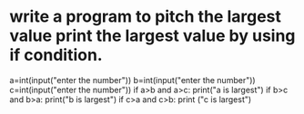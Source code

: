 # write a program to pitch the largest value print the largest value by using if condition.
a=int(input("enter the number"))
b=int(input("enter the number"))
c=int(input("enter the number"))
if a>b and a>c:
    print("a is largest")
if b>c and b>a:
   print("b is largest")
if c>a and c>b:
    print ("c is largest")
